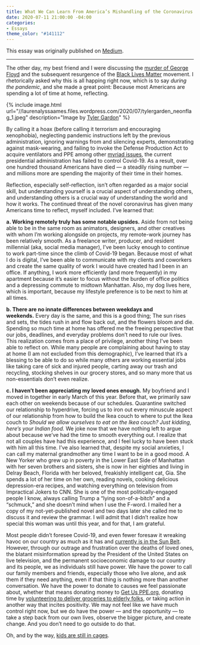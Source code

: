 ```yaml
---
title: What We Can Learn From America’s Mishandling of the Coronavirus Pandemic
date: 2020-07-11 21:00:00 -04:00
categories:
- Essays
theme_color: "#141112"
---
```


This essay was originally published on [Medium](https://medium.com/@laurenalyssaames/what-we-can-learn-from-americas-mishandling-of-the-coronavirus-pandemic-2bdf33272ee8).

* * *

The other day, my best friend and I were discussing the [murder of George Floyd](https://www.nytimes.com/2020/05/31/us/george-floyd-investigation.html) and the subsequent resurgence of the [Black Lives Matter](https://blacklivesmatter.com/) movement. I rhetorically asked why this is all happing right now, which is to say _during the pandemic_, and she made a great point: Because most Americans are spending a lot of time at home, reflecting.


{% include image.html url="//laurenalyssaames.files.wordpress.com/2020/07/tylergarden_neonflag_1.jpeg" description="Image by [Tyler Gardon](https://www.instagram.com/portamalmar/)" %}

By calling it a hoax (before calling it terrorism and encouraging xenophobia), neglecting pandemic instructions left by the previous administration, ignoring warnings from and silencing experts, demonstrating against mask-wearing, and failing to invoke the Defense Production Act to acquire ventilators and PPE among other [myriad issues](https://www.theatlantic.com/politics/archive/2020/05/trumps-lies-about-coronavirus/608647/), the current presidential administration has failed to control Covid-19\. As a result, over one hundred thousand Americans have died — a steadily rising number — and millions more are spending the majority of their time in their homes.

Reflection, especially self-reflection, isn’t often regarded as a major social skill, but understanding yourself is a crucial aspect of understanding others, and understanding others is a crucial way of understanding the world and how it works. The continued threat of the novel coronavirus has given many Americans time to reflect, myself included. I’ve learned that:

**a. Working remotely truly has some notable upsides.** Aside from not being able to be in the same room as animators, designers, and other creatives with whom I’m working alongside on projects, my remote-work journey has been relatively smooth. As a freelance writer, producer, and resident millennial (aka, social media manager), I’ve been lucky enough to continue to work part-time since the climb of Covid-19 began. Because most of what I do is digital, I’ve been able to communicate with my clients and coworkers and create the same quality of work I would have created had I been in an office. If anything, I work more efficiently (and more frequently) in my apartment because it’s easier to focus without the burden of office politics and a depressing commute to midtown Manhattan. Also, my dog lives here, which is important, because my lifestyle preference is to be next to him at all times.

**b. There are no innate differences between weekdays and weekends.** Every day is the same, and this is a good thing; The sun rises and sets, the tides rush in and flow back out, and the flowers bloom and die. Spending so much time at home has offered me the freeing perspective that our jobs, deadlines, and everyday problems don’t need to rule our lives. This realization comes from a place of privilege, another thing I’ve been able to reflect on. While many people are complaining about having to stay at home (I am not excluded from this demographic), I’ve learned that it’s a blessing to be able to do so while many others are working essential jobs like taking care of sick and injured people, carting away our trash and recycling, stocking shelves in our grocery stores, and so many more that us non-essentials don’t even realize.

**c. I haven’t been appreciating my loved ones enough.** My boyfriend and I moved in together in early March of this year. Before that, we primarily saw each other on weekends because of our schedules. Quarantine switched our relationship to hyperdrive, forcing us to iron out every minuscule aspect of our relationship from how to build the Ikea couch to where to put the Ikea couch to _Should we allow ourselves to eat on the Ikea couch? Just kidding, here’s your Indian food._ We joke now that we have nothing left to argue about because we’ve had the time to smooth everything out. I realize that not all couples have had this experience, and I feel lucky to have been stuck with him all this time. I’ve also learned that, despite my social anxieties, I can call my maternal grandmother any time I want to be in a good mood. A New Yorker who grew up in poverty in the Lower East Side of Manhattan with her seven brothers and sisters, she is now in her eighties and living in Delray Beach, Florida with her beloved, freakishly intelligent cat, Gia. She spends a lot of her time on her own, reading novels, cooking delicious depression-era recipes, and watching everything on television from Impractical Jokers to CNN. She is one of the most politically-engaged people I know, always calling Trump a “lying son-of-a-bitch” and a “schmuck,” and she doesn’t mind when I use the F-word. I mailed her a copy of my not-yet-published novel and two days later she called me to discuss it and review the grammar. I will admit that I didn’t realize how special this woman was until this year, and for that, I am grateful.

Most people didn’t foresee Covid-19, and even fewer foresaw it wreaking havoc on our country as much as it has and [currently is in the Sun Belt](https://www.usnews.com/news/health-news/articles/2020-07-07/us-coronavirus-cases-near-3-million-as-hospitals-in-sun-belt-fill-up-with-patients). However, through our outrage and frustration over the deaths of loved ones, the blatant misinformation spread by the President of the United States on live television, and the permanent socioeconomic damage to our country and its people, we as individuals still have power. We have the power to call our family members and friends, especially those who live alone, and ask them if they need anything, even if that thing is nothing more than another conversation. We have the power to donate to causes we feel passionate about, whether that means donating money to [Get Us PPE.org](https://getusppe.org/give/), donating time by [volunteering to deliver groceries to elderly folks](https://invisiblehandsdeliver.org/), or taking action in another way that incites positivity. We may not feel like we have much control right now, but we do have the power — and the opportunity — to take a step back from our own lives, observe the bigger picture, and create change. And you don’t need to go outside to do that.

Oh, and by the way, [kids are still in cages](https://nokidsincages.com/).
